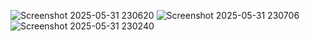 
![Screenshot 2025-05-31 230620](https://github.com/user-attachments/assets/5da0bb01-e648-4101-b9d7-380243174208)
![Screenshot 2025-05-31 230706](https://github.com/user-attachments/assets/c5e34641-8132-4d71-8d67-ea7095b53b63)
![Screenshot 2025-05-31 230240](https://github.com/user-attachments/assets/7fbcd871-2e55-4157-b15e-a96224f34d8f)
